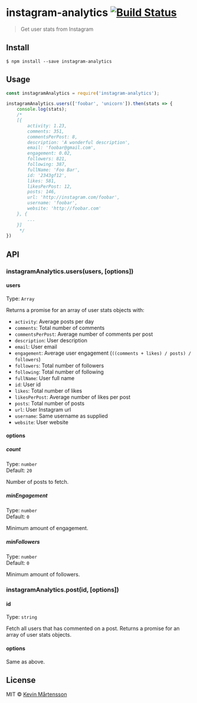 # instagram-analytics [![Build Status](https://travis-ci.org/kevva/instagram-analytics.svg?branch=master)](https://travis-ci.org/kevva/instagram-analytics)

> Get user stats from Instagram


## Install

```
$ npm install --save instagram-analytics
```


## Usage

```js
const instagramAnalytics = require('instagram-analytics');

instagramAnalytics.users(['foobar', 'unicorn']).then(stats => {
	console.log(stats);
	/*
	[{
		activity: 1.23,
		comments: 351,
		commentsPerPost: 8,
		description: 'A wonderful description',
		email: 'foobar@gmail.com',
		engagement: 0.02,
		followers: 821,
		following: 387,
		fullName: 'Foo Bar',
		id: '2343gf12',
		likes: 581,
		likesPerPost: 12,
		posts: 146,
		url: 'http://instagram.com/foobar',
		username: 'foobar',
		website: 'http://foobar.com'
	}, {
		...
	}]
	 */
})
```


## API

### instagramAnalytics.users(users, [options])

#### users

Type: `Array`

Returns a promise for an array of user stats objects with:

* `activity`: Average posts per day
* `comments`: Total number of comments
* `commentsPerPost`: Average number of comments per post
* `description`: User description
* `email`: User email
* `engagement`: Average user engagement (`((comments + likes) / posts) / followers`)
* `followers`: Total number of followers
* `following`: Total number of following
* `fullName`: User full name
* `id`: User id
* `likes`: Total number of likes
* `likesPerPost`: Average number of likes per post
* `posts`: Total number of posts
* `url`: User Instagram url
* `username`: Same username as supplied
* `website`: User website

#### options

##### count

Type: `number`<br>
Default: `20`

Number of posts to fetch.

##### minEngagement

Type: `number`<br>
Default: `0`

Minimum amount of engagement.

##### minFollowers

Type: `number`<br>
Default: `0`

Minimum amount of followers.


### instagramAnalytics.post(id, [options])

#### id

Type: `string`

Fetch all users that has commented on a post. Returns a promise for an array of user stats objects.

#### options

Same as above.


## License

MIT © [Kevin Mårtensson](https://github.com/kevva)
